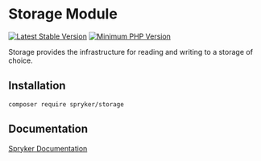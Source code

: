 # Storage Module
[![Latest Stable Version](https://poser.pugx.org/spryker/storage/v/stable.svg)](https://packagist.org/packages/spryker/storage)
[![Minimum PHP Version](https://img.shields.io/badge/php-%3E%3D%208.0-8892BF.svg)](https://php.net/)

Storage provides the infrastructure for reading and writing to a storage of choice.

## Installation

```
composer require spryker/storage
```

## Documentation

[Spryker Documentation](https://docs.spryker.com)
